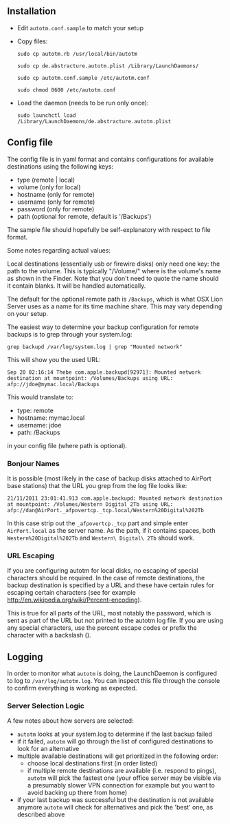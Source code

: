## Installation

- Edit `autotm.conf.sample` to match your setup
- Copy files:

    `sudo cp autotm.rb /usr/local/bin/autotm`

    `sudo cp de.abstracture.autotm.plist /Library/LaunchDaemons/`
    
    `sudo cp autotm.conf.sample /etc/autotm.conf`
    
    `sudo chmod 0600 /etc/autotm.conf`

- Load the daemon (needs to be run only once):

    `sudo launchctl load /Library/LaunchDaemons/de.abstracture.autotm.plist`

## Config file

The config file is in yaml format and contains configurations for available destinations using the following keys:

 - type (remote | local)
 - volume (only for local)
 - hostname (only for remote)
 - username (only for remote)
 - password (only for remote)
 - path (optional for remote, default is '/Backups')

The sample file should hopefully be self-explanatory with respect to file format.

Some notes regarding actual values:

Local destinations (essentially usb or firewire disks) only need one key: the path to the volume. This is typically "/Volume/<Volume Name>" where <Volume Name> is the volume's name as shown in the Finder. Note that you don't need to quote the name should it contain blanks. It will be handled automatically.

The default for the optional remote path is `/Backups`, which is what OSX Lion Server uses as a name for its time machine share. This may vary depending on your setup.

The easiest way to determine your backup configuration for remote backups is to grep through your system.log:

```
grep backupd /var/log/system.log | grep "Mounted network"
```

This will show you the used URL:

```
Sep 20 02:16:14 Thebe com.apple.backupd[92971]: Mounted network destination at mountpoint: /Volumes/Backups using URL: afp://jdoe@mymac.local/Backups
```

This would translate to:

 - type: remote
 - hostname: mymac.local
 - username: jdoe
 - path: /Backups

in your config file (where path is optional).

### Bonjour Names

It is possible (most likely in the case of backup disks attached to AirPort base stations) that the URL you grep from the log file looks like:

```
21/11/2011 23:01:41.913 com.apple.backupd: Mounted network destination at mountpoint: /Volumes/Western Digital 2Tb using URL: afp://dan@AirPort._afpovertcp._tcp.local/Western%20Digital%202Tb
```

In this case strip out the `_afpovertcp._tcp` part and simple enter `AirPort.local` as the server name. As the path, if it contains spaces, both `Western%20Digital%202Tb` and `Western\ Digital\ 2Tb` should work.

### URL Escaping

If you are configuring autotm for local disks, no escaping of special characters should be required. In the case of remote destinations, the backup destination is specified by a URL and these have certain rules for escaping certain characters (see for example http://en.wikipedia.org/wiki/Percent-encoding).

This is true for all parts of the URL, most notably the password, which is sent as part of the URL but not printed to the autotm log file. If you are using any special characters, use the percent escape codes or prefix the character with a backslash (\).

## Logging

In order to monitor what `autotm` is doing, the LaunchDaemon is configured to log to `/var/log/autotm.log`. You can inspect this file through the console to confirm everything is working as expected.

### Server Selection Logic

A few notes about how servers are selected:

 - `autotm` looks at your system.log to determine if the last backup failed
 - if it failed, `autotm` will go through the list of configured destinations to look for an alternative
 - multiple available destinations will get prioritized in the following order:
   - choose local destinations first (in order listed)
   - if multiple remote destinations are available (i.e. respond to pings), `autotm` will pick the fastest one (your office server may be visible via a presumably slower VPN connection for example but you want to avoid backing up there from home)
 - if your last backup was successful but the destination is not available anymore `autotm` will check for alternatives and pick the 'best' one, as described above
